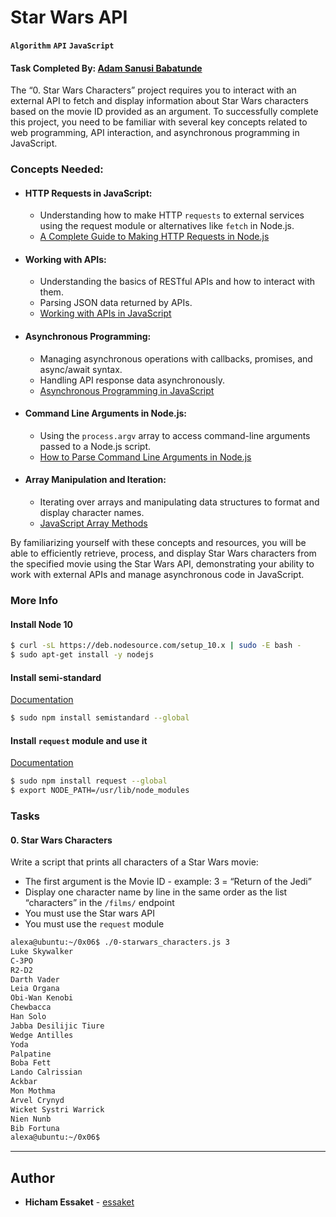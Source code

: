 # Star Wars API
**`Algorithm`** **`API`** **`JavaScript`**

#### Task Completed By: [Adam Sanusi Babatunde](https://linkedin.com/in/adamsanusi)


The “0. Star Wars Characters” project requires you to interact with an external API to fetch and display information about Star Wars characters based on the movie ID provided as an argument. To successfully complete this project, you need to be familiar with several key concepts related to web programming, API interaction, and asynchronous programming in JavaScript.

### Concepts Needed:
- #### HTTP Requests in JavaScript:
	- Understanding how to make HTTP `requests` to external services using the request module or alternatives like `fetch` in Node.js.
	- [A Complete Guide to Making HTTP Requests in Node.js](https://www.twilio.com/blog/2017/08/http-requests-in-node-js.html)
- #### Working with APIs:
	- Understanding the basics of RESTful APIs and how to interact with them.
	- Parsing JSON data returned by APIs.
	- [Working with APIs in JavaScript](https://www.smashingmagazine.com/2018/01/understanding-using-rest-api/)
- #### Asynchronous Programming:
	- Managing asynchronous operations with callbacks, promises, and async/await syntax.
    - Handling API response data asynchronously.
    - [Asynchronous Programming in JavaScript](https://developer.mozilla.org/en-US/docs/Learn/JavaScript/Asynchronous)
- #### Command Line Arguments in Node.js:
    - Using the `process.argv` array to access command-line arguments passed to a Node.js script.
    - [How to Parse Command Line Arguments in Node.js](https://nodejs.dev/learn/nodejs-accept-arguments-from-the-command-line)
- #### Array Manipulation and Iteration:
    - Iterating over arrays and manipulating data structures to format and display character names.
    - [JavaScript Array Methods](https://developer.mozilla.org/en-US/docs/Web/JavaScript/Reference/Global_Objects/Array)

By familiarizing yourself with these concepts and resources, you will be able to efficiently retrieve, process, and display Star Wars characters from the specified movie using the Star Wars API, demonstrating your ability to work with external APIs and manage asynchronous code in JavaScript.


### More Info
#### Install Node 10
```sh
$ curl -sL https://deb.nodesource.com/setup_10.x | sudo -E bash -
$ sudo apt-get install -y nodejs
```
#### Install semi-standard
[Documentation](https://github.com/standard/semistandard)
```sh
$ sudo npm install semistandard --global
```
#### Install `request` module and use it
[Documentation](https://github.com/request/request)
```sh
$ sudo npm install request --global
$ export NODE_PATH=/usr/lib/node_modules
```

### Tasks
#### 0. Star Wars Characters
Write a script that prints all characters of a Star Wars movie:
- The first argument is the Movie ID - example: 3 = “Return of the Jedi”
- Display one character name by line in the same order as the list “characters” in the `/films/` endpoint
- You must use the Star wars API
- You must use the `request` module
```sh
alexa@ubuntu:~/0x06$ ./0-starwars_characters.js 3
Luke Skywalker
C-3PO
R2-D2
Darth Vader
Leia Organa
Obi-Wan Kenobi
Chewbacca
Han Solo
Jabba Desilijic Tiure
Wedge Antilles
Yoda
Palpatine
Boba Fett
Lando Calrissian
Ackbar
Mon Mothma
Arvel Crynyd
Wicket Systri Warrick
Nien Nunb
Bib Fortuna
alexa@ubuntu:~/0x06$ 
```


---



## Author
* **Hicham Essaket** - [essaket](https://github.com/essaket)

